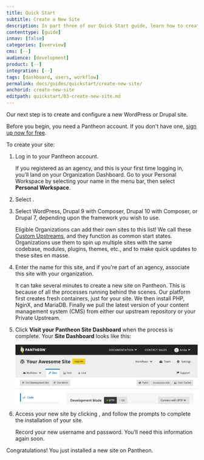 ```yaml
---
title: Quick Start
subtitle: Create a New Site
description: In part three of our Quick Start guide, learn how to create your new Pantheon site.
contenttype: [guide]
innav: [false]
categories: [overview]
cms: [--]
audience: [development]
product: [--]
integration: [--]
tags: [dashboard, users, workflow]
permalink: docs/guides/quickstart/create-new-site/
anchorid: create-new-site
editpath: quickstart/03-create-new-site.md
---
```


Our next step is to create and configure a new WordPress or Drupal site.

Before you begin, you need a Pantheon account. If you don't have one, [sign up now for free](https://pantheon.io/register?docs).

To create your site: 

1. Log in to your Pantheon account. 

   <Alert title="Note" type="info">

   If you registered as an agency, and this is your first time logging in, you’ll land on your Organization Dashboard. Go to your Personal Workspace by selecting your name in the menu bar, then select **Personal Workspace**.

   </Alert>

1. Select <Icon icon="plus" text="Create New Site"/>. 

1. Select WordPress, Drupal 9 with Composer, Drupal 10 with Composer, or Drupal 7, depending upon the framework you wish to use.

   <Alert title="Note" type="info">

   Eligible Organizations can add their own sites to this list! We call these [Custom Upstreams](/guides/custom-upstream), and they function as common start states. Organizations use them to spin up multiple sites with the same codebase, modules, plugins, themes, etc., and to make quick updates to these sites en masse.

   </Alert>

1. Enter the name for this site, and if you're part of an agency, associate this site with your organization.

   It can take several minutes to create a new site on Pantheon. This is because of all the processes running behind the scenes. Our platform first creates fresh containers, just for your site. We then install PHP, NginX, and MariaDB. Finally we pull the latest version of your content management system (CMS) from either our upstream repository or your Private Upstream.

1. Click **Visit your Pantheon Site Dashboard** when the process is complete. Your **Site Dashboard** looks like this:

     ![Site Dashboard in the Dev tab shows the Visit Development Site button](../../../images/dashboard/site-dashboard-dev.png)

1. Access your new site by clicking <Icon icon="new-window-alt" text="Visit Development Site"/>, and follow the prompts to complete the installation of your site.

   <Alert title="Note" type="info">

   Record your new username and password. You’ll need this information again soon.

   </Alert>

Congratulations! You just installed a new site on Pantheon.
